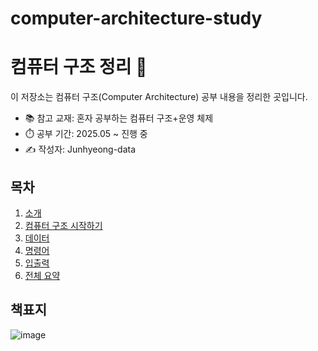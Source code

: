# computer-architecture-study
# 컴퓨터 구조 정리 📘

이 저장소는 컴퓨터 구조(Computer Architecture) 공부 내용을 정리한 곳입니다.
- 📚 참고 교재: 혼자 공부하는 컴퓨터 구조+운영 체제
- ⏱️ 공부 기간: 2025.05 ~ 진행 중
- ✍️ 작성자: Junhyeong-data

## 목차
1. [소개](./01_소개/)
2. [컴퓨터 구조 시작하기](./02_컴퓨터_구조_시작하기/)
3. [데이터](./03_데이터/)
4. [명령어](./04_명령어/)
5. [입출력](./05_입출력/)
6. [전체 요약](./summary/정리노트.md)

## 책표지
![image](https://github.com/user-attachments/assets/cdf5fa35-15f1-4a2d-b3dc-9e8de307e667)
